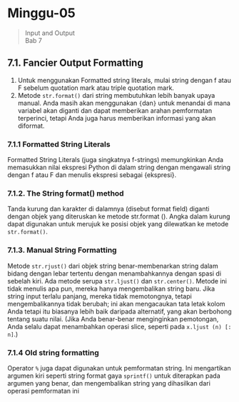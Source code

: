 # Minggu-05

> Input and Output<br>
> Bab 7

## 7.1. Fancier Output Formatting
1. Untuk menggunakan Formatted string literals, mulai string dengan f atau F sebelum quotation mark atau triple quotation mark.
2. Metode `str.format()` dari string membutuhkan lebih banyak upaya manual. Anda masih akan menggunakan `{`dan`}` untuk menandai di mana variabel akan diganti dan dapat memberikan arahan pemformatan terperinci, tetapi Anda juga harus memberikan informasi yang akan diformat.

### 7.1.1 Formatted String Literals 
Formatted String Literals (juga singkatnya f-strings) memungkinkan Anda memasukkan nilai ekspresi Python di dalam string dengan mengawali string dengan f atau F dan menulis ekspresi sebagai {ekspresi}.

### 7.1.2. The String format() method
Tanda kurung dan karakter di dalamnya (disebut format field) diganti dengan objek yang diteruskan ke metode str.format (). Angka dalam kurung dapat digunakan untuk merujuk ke posisi objek yang dilewatkan ke metode `str.format()`.

### 7.1.3. Manual String Formatting
Metode `str.rjust()` dari objek string benar-membenarkan string dalam bidang dengan lebar tertentu dengan menambahkannya dengan spasi di sebelah kiri. Ada metode serupa `str.ljust()` dan `str.center()`. Metode ini tidak menulis apa pun, mereka hanya mengembalikan string baru. Jika string input terlalu panjang, mereka tidak memotongnya, tetapi mengembalikannya tidak berubah; ini akan mengacaukan tata letak kolom Anda tetapi itu biasanya lebih baik daripada alternatif, yang akan berbohong tentang suatu nilai. (Jika Anda benar-benar menginginkan pemotongan, Anda selalu dapat menambahkan operasi slice, seperti pada `x.ljust (n) [: n]`.)

### 7.1.4 Old string formatting
Operator `%` juga dapat digunakan untuk pemformatan string. Ini mengartikan argumen kiri seperti string format gaya `sprintf()` untuk diterapkan pada argumen yang benar, dan mengembalikan string yang dihasilkan dari operasi pemformatan ini
